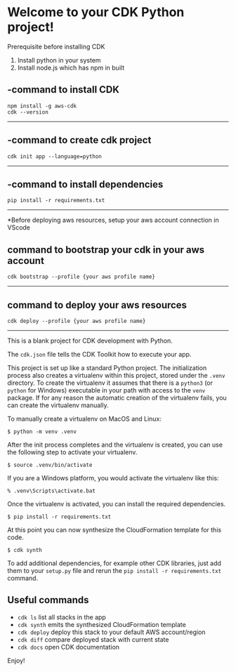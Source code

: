 
# Welcome to your CDK Python project!


Prerequisite before installing CDK
1. Install python in your system
2. Install node.js which has npm in built 

-command to install CDK
-------------------------------
    npm install -g aws-cdk
    cdk --version
-------------------------------

-command to create cdk project
-----------------------------------
    cdk init app --language=python
-----------------------------------

-command to install dependencies
-------------------------------------
    pip install -r requirements.txt
-------------------------------------


*Before deploying aws resources, setup your aws account connection in VScode

command to bootstrap your cdk in your aws account
--------------------------------------------------------
    cdk bootstrap --profile {your aws profile name}
--------------------------------------------------------

command to deploy your aws resources
------------------------------------------------------
    cdk deploy --profile {your aws profile name}
------------------------------------------------------


This is a blank project for CDK development with Python.

The `cdk.json` file tells the CDK Toolkit how to execute your app.

This project is set up like a standard Python project.  The initialization
process also creates a virtualenv within this project, stored under the `.venv`
directory.  To create the virtualenv it assumes that there is a `python3`
(or `python` for Windows) executable in your path with access to the `venv`
package. If for any reason the automatic creation of the virtualenv fails,
you can create the virtualenv manually.

To manually create a virtualenv on MacOS and Linux:

```
$ python -m venv .venv
```

After the init process completes and the virtualenv is created, you can use the following
step to activate your virtualenv.

```
$ source .venv/bin/activate
```

If you are a Windows platform, you would activate the virtualenv like this:

```
% .venv\Scripts\activate.bat
```

Once the virtualenv is activated, you can install the required dependencies.

```
$ pip install -r requirements.txt
```

At this point you can now synthesize the CloudFormation template for this code.

```
$ cdk synth
```

To add additional dependencies, for example other CDK libraries, just add
them to your `setup.py` file and rerun the `pip install -r requirements.txt`
command.

## Useful commands

 * `cdk ls`          list all stacks in the app
 * `cdk synth`       emits the synthesized CloudFormation template
 * `cdk deploy`      deploy this stack to your default AWS account/region
 * `cdk diff`        compare deployed stack with current state
 * `cdk docs`        open CDK documentation

Enjoy!
